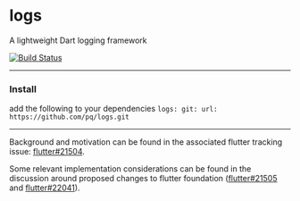 # logs
A lightweight Dart logging framework

[![Build Status](https://travis-ci.org/pq/logs.svg?branch=master)](https://travis-ci.org/pq/logs)

---
### Install
add the following to your dependencies
`logs:
    git:
      url: https://github.com/pq/logs.git`

---
Background and motivation can be found in the associated flutter tracking issue: [flutter#21504](https://github.com/flutter/flutter/issues/21504).  

Some relevant implementation considerations can be found in the discussion around proposed changes to flutter foundation  ([flutter#21505](https://github.com/flutter/flutter/pull/21505) and [flutter#22041](https://github.com/flutter/flutter/pull/22041)).



